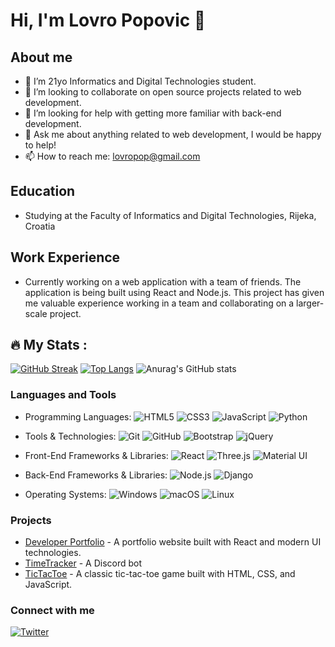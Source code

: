 # Hi, I'm Lovro Popovic 👋




## About me
- 🌱 I’m 21yo Informatics and Digital Technologies student.
- 👯 I’m looking to collaborate on open source projects related to web development.
- 🤔 I’m looking for help with getting more familiar with back-end development.
- 💬 Ask me about anything related to web development, I would be happy to help!
- 📫 How to reach me: [lovropop@gmail.com](mailto:lovropop@gmail.com)


## Education
- Studying at the Faculty of Informatics and Digital Technologies, Rijeka, Croatia


## Work Experience
- Currently working on a web application with a team of friends. The application is being built using React and Node.js. This project has given me valuable experience working in a team and collaborating on a larger-scale project.

## :fire: My Stats :
[![GitHub Streak](http://github-readme-streak-stats.herokuapp.com?user=LovroPopovic&theme=dark&background=000000)](https://git.io/streak-stats)
[![Top Langs](https://github-readme-stats.vercel.app/api/top-langs/?username=LovroPopovic&hide_progress=true)](https://github.com/anuraghazra/github-readme-stats)
![Anurag's GitHub stats](https://github-readme-stats.vercel.app/api?username=LovroPopovic&show_icons=true&theme=radical)


### Languages and Tools
- Programming Languages: 
  ![HTML5](https://img.shields.io/badge/-HTML5-E34F26?style=flat&logo=html5&logoColor=white) 
  ![CSS3](https://img.shields.io/badge/-CSS3-1572B6?style=flat&logo=css3&logoColor=white) 
  ![JavaScript](https://img.shields.io/badge/-JavaScript-F7DF1E?style=flat&logo=javascript&logoColor=black) 
  ![Python](https://img.shields.io/badge/-Python-3776AB?style=flat&logo=python&logoColor=white)
  
- Tools & Technologies: 
  ![Git](https://img.shields.io/badge/-Git-F05032?style=flat&logo=git&logoColor=white) 
  ![GitHub](https://img.shields.io/badge/-GitHub-181717?style=flat&logo=github&logoColor=white) 
  ![Bootstrap](https://img.shields.io/badge/-Bootstrap-563D7C?style=flat&logo=bootstrap&logoColor=white)
  ![jQuery](https://img.shields.io/badge/-jQuery-0769AD?style=flat&logo=jquery&logoColor=white)
  
- Front-End Frameworks & Libraries: 
  ![React](https://img.shields.io/badge/-React-61DBFB?style=flat&logo=react&logoColor=white) 
  ![Three.js](https://img.shields.io/badge/-Three.js-black?style=flat&logo=three.js&logoColor=white) 
  ![Material UI](https://img.shields.io/badge/-Material_UI-0081CB?style=flat&logo=material-ui&logoColor=white)
  
- Back-End Frameworks & Libraries: 
  ![Node.js](https://img.shields.io/badge/-Node.js-43853D?style=flat&logo=node.js&logoColor=white) 
  ![Django](https://img.shields.io/badge/-Django-092E20?style=flat&logo=django&logoColor=white)
  
- Operating Systems: 
  ![Windows](https://img.shields.io/badge/-Windows-0078D6?style=flat&logo=windows&logoColor=white)
  ![macOS](https://img.shields.io/badge/-macOS-black?style=flat&logo=apple&logoColor=white)
  ![Linux](https://img.shields.io/badge/-Linux-FCC624?style=flat&logo=linux&logoColor=black)






### Projects
- [Developer Portfolio](https://github.com/LovroPopovic/Portfolio) - A portfolio website built with React and modern UI technologies.
- [TimeTracker](https://github.com/LovroPopovic/TimeTracker) - A Discord bot
- [TicTacToe](https://github.com/LovroPopovic/TicTacToe) - A classic tic-tac-toe game built with HTML, CSS, and JavaScript.


### Connect with me
[![Twitter](https://img.shields.io/badge/-Twitter-blue?style=flat&logo=twitter&logoColor=white)](https://twitter.com/lovro_popovic/)
